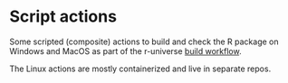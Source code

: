 # Script actions

Some scripted (composite) actions to build and check the R package on Windows and MacOS as part of the r-universe [build workflow](https://github.com/r-universe/workflows).

The Linux actions are mostly containerized and live in separate repos.

